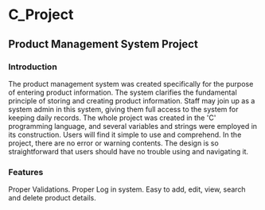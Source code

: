 # C_Project
## Product Management System Project
### Introduction
The product management system was created specifically for the purpose of entering product information. The system clarifies the fundamental principle of storing and creating product information. Staff may join up as a system admin in this system, giving them full access to the system for keeping daily records. The whole project was created in the 'C' programming language, and several variables and strings were employed in its construction. Users will find it simple to use and comprehend. In the project, there are no error or warning contents. The design is so straightforward that users should have no trouble using and navigating it.
### Features
Proper Validations.
Proper Log in system.
Easy to add, edit, view, search and delete product details.
